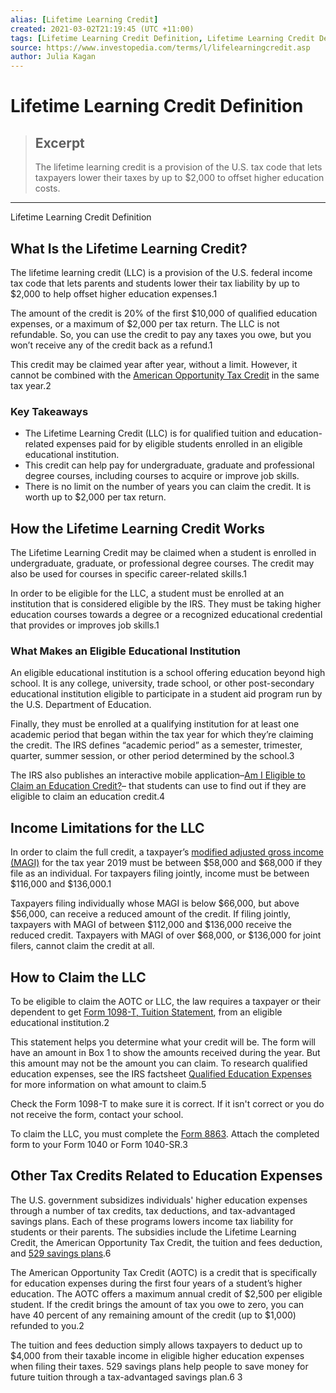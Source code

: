 ```yaml
---
alias: [Lifetime Learning Credit]
created: 2021-03-02T21:19:45 (UTC +11:00)
tags: [Lifetime Learning Credit Definition, Lifetime Learning Credit Definition]
source: https://www.investopedia.com/terms/l/lifelearningcredit.asp
author: Julia Kagan
---
```


# Lifetime Learning Credit Definition

> ## Excerpt
> The lifetime learning credit is a provision of the U.S. tax code that lets taxpayers lower their taxes by up to $2,000 to offset higher education costs.

---

Lifetime Learning Credit Definition
## What Is the Lifetime Learning Credit?

The lifetime learning credit (LLC) is a provision of the U.S. federal income tax code that lets parents and students lower their tax liability by up to $2,000 to help offset higher education expenses.1

The amount of the credit is 20% of the first $10,000 of qualified education expenses, or a maximum of $2,000 per tax return. The LLC is not refundable. So, you can use the credit to pay any taxes you owe, but you won’t receive any of the credit back as a refund.1

This credit may be claimed year after year, without a limit. However, it cannot be combined with the [American Opportunity Tax Credit](https://www.irs.gov/credits-deductions/individuals/aotc) in the same tax year.2

### Key Takeaways

-   The Lifetime Learning Credit (LLC) is for qualified tuition and education-related expenses paid for by eligible students enrolled in an eligible educational institution.
-   This credit can help pay for undergraduate, graduate and professional degree courses, including courses to acquire or improve job skills.
-   There is no limit on the number of years you can claim the credit. It is worth up to $2,000 per tax return.

## How the Lifetime Learning Credit Works

The Lifetime Learning Credit may be claimed when a student is enrolled in undergraduate, graduate, or professional degree courses. The credit may also be used for courses in specific career-related skills.1

In order to be eligible for the LLC, a student must be enrolled at an institution that is considered eligible by the IRS. They must be taking higher education courses towards a degree or a recognized educational credential that provides or improves job skills.1

### What Makes an Eligible Educational Institution

An eligible educational institution is a school offering education beyond high school. It is any college, university, trade school, or other post-secondary educational institution eligible to participate in a student aid program run by the U.S. Department of Education.

Finally, they must be enrolled at a qualifying institution for at least one academic period that began within the tax year for which they’re claiming the credit. The IRS defines “academic period” as a semester, trimester, quarter, summer session, or other period determined by the school.3

The IRS also publishes an interactive mobile application–[Am I Eligible to Claim an Education Credit?](https://www.irs.gov/help/ita/am-i-eligible-to-claim-an-education-credit)– that students can use to find out if they are eligible to claim an education credit.4

## Income Limitations for the LLC

In order to claim the full credit, a taxpayer’s [modified adjusted gross income (MAGI)](https://www.investopedia.com/terms/m/magi.asp) for the tax year 2019 must be between $58,000 and $68,000 if they file as an individual. For taxpayers filing jointly, income must be between $116,000 and $136,000.1

Taxpayers filing individually whose MAGI is below $66,000, but above $56,000, can receive a reduced amount of the credit. If filing jointly, taxpayers with MAGI of between $112,000 and $136,000 receive the reduced credit. Taxpayers with MAGI of over $68,000, or $136,000 for joint filers, cannot claim the credit at all.

## How to Claim the LLC

To be eligible to claim the AOTC or LLC, the law requires a taxpayer or their dependent to get [Form 1098-T, Tuition Statement](https://www.irs.gov/pub/irs-pdf/f1098t.pdf), from an eligible educational institution.2

This statement helps you determine what your credit will be. The form will have an amount in Box 1 to show the amounts received during the year. But this amount may not be the amount you can claim. To research qualified education expenses, see the IRS factsheet [Qualified Education Expenses](https://www.irs.gov/credits-deductions/individuals/qualified-ed-expenses) for more information on what amount to claim.5

Check the Form 1098-T to make sure it is correct. If it isn't correct or you do not receive the form, contact your school.

To claim the LLC, you must complete the [Form 8863](https://www.irs.gov/pub/irs-pdf/f8863.pdf). Attach the completed form to your Form 1040 or Form 1040-SR.3

## Other Tax Credits Related to Education Expenses

The U.S. government subsidizes individuals' higher education expenses through a number of tax credits, tax deductions, and tax-advantaged savings plans. Each of these programs lowers income tax liability for students or their parents. The subsidies include the Lifetime Learning Credit, the American Opportunity Tax Credit, the tuition and fees deduction, and [529 savings plans](https://www.investopedia.com/terms/1/529-savings-plan.asp).6

The American Opportunity Tax Credit (AOTC) is a credit that is specifically for education expenses during the first four years of a student’s higher education. The AOTC offers a maximum annual credit of $2,500 per eligible student. If the credit brings the amount of tax you owe to zero, you can have 40 percent of any remaining amount of the credit (up to $1,000) refunded to you.2

The tuition and fees deduction simply allows taxpayers to deduct up to $4,000 from their taxable income in eligible higher education expenses when filing their taxes. 529 savings plans help people to save money for future tuition through a tax-advantaged savings plan.6 3
